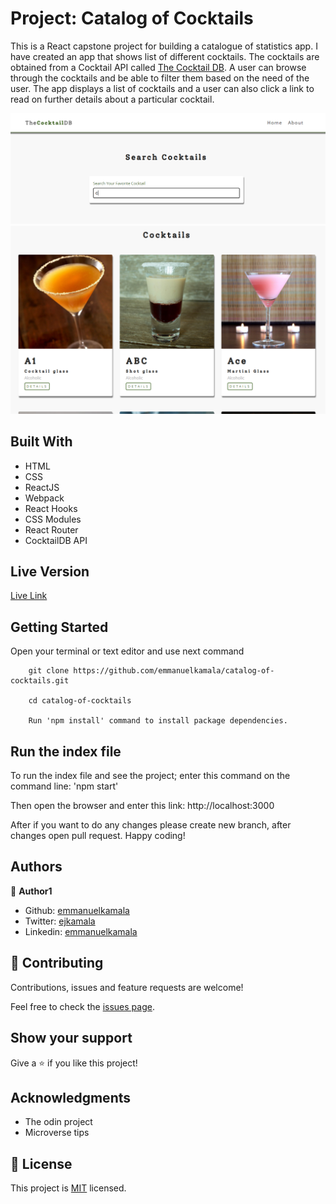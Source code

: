 # Project: Catalog of Cocktails

This is a React capstone project for building a catalogue of statistics app. I have created an app that shows list of different cocktails. The cocktails are obtained from a Cocktail API called <a href='https://www.thecocktaildb.com/'>The Cocktail DB</a>. A user can browse through the cocktails and be able to filter them based on the need of the user. The app displays a list of cocktails and a user can also click a link to read on further details about a particular cocktail.

![screenshot](./public/images/cocktail.png)
![screenshot](./public/images/cocktails.png)

## Built With

- HTML
- CSS
- ReactJS
- Webpack
- React Hooks
- CSS Modules
- React Router
- CocktailDB API


## Live Version

[Live Link](http://catalog-of-cocktails.herokuapp.com/)


## Getting Started

Open your terminal or text editor and use next command

        git clone https://github.com/emmanuelkamala/catalog-of-cocktails.git

        cd catalog-of-cocktails

        Run 'npm install' command to install package dependencies.

## Run the index file

To run the index file and see the project; enter this command on the command line:
'npm start'

Then open the browser and enter this link:
http://localhost:3000

After if you want to do any changes please create new branch, after changes open pull request.
Happy coding! 



## Authors


👤 **Author1**

- Github: [emmanuelkamala](https://github.com/emmanuelkamala)
- Twitter: [ejkamala](https://twitter.com/ejkamala)
- Linkedin: [emmanuelkamala](https://linkedin.com/in/emmanuelkamala)

## 🤝 Contributing

Contributions, issues and feature requests are welcome!

Feel free to check the [issues page](issues/).

## Show your support

Give a ⭐️ if you like this project!

## Acknowledgments

- The odin project
- Microverse tips

## 📝 License

This project is [MIT](lic.url) licensed.
